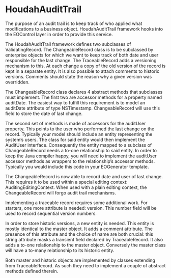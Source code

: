 # HoudahAuditTrail #

The purpose of an audit trail is to keep track of who applied what modifications to a business object. HoudahAuditTrail framework hooks into the EOControl layer in order to provide this service.

The HoudahAuditTrail framework defines two subclasses of ValidatingRecord. The ChangeableRecord class is to be subclassed by enterprise objects for which we want to keep track of both date and user responsible for the last change. The TraceableRecord adds a versioning mechanism to this. At each change a copy of the old version of the record is kept in a separate entity. It is also possible to attach comments to historic versions. Comments should state the reason why a given version was overridden.

The ChangeableRecord class declares 4 abstract methods that subclasses must implement. The first two are accessor methods for a property named auditDate. The easiest way to fulfill this requirement is to model an auditDate attribute of type NSTimestamp. ChangeableRecord will use this field to store the date of last change.

The second set of methods is made of accessors for the auditUser property. This points to the user who performed the last change on the record. Typically your model should include an entity representing the system’s users. The class for said entity would then implement the AuditUser interface. Consequently the entity mapped to a subclass of ChangeableRecord needs a to-one relationship to said entity. In order to keep the Java compiler happy, you will need to implement the auditUser accessor methods as wrappers to the relationship’s accessor methods. Typically you would include this code in your EOGenerator template.

The ChangeableRecord is now able to record date and user of last change. This requires it to be used within a special editing context: AuditingEditingContext. When used with a plain editing context, the ChangeableRecord will forgo audit trail mechanisms.

Implementing a traceable record requires some additional work. For starters, one more attribute is needed: version. This number field will be used to record sequential version numbers.

In order to store historic versions, a new entity is needed. This entity is mostly identical to the master object. It adds a comment attribute. The presence of this attribute and the choice of name are both crucial: this string attribute masks a transient field declared by TraceableRecord. It also adds a to-one relationship to the master object. Conversely the master class will have a to-many relationship to its historic entity.

Both master and historic objects are implemented by classes extending from TraceableRecord. As such they need to implement a couple of abstract methods defined therein.